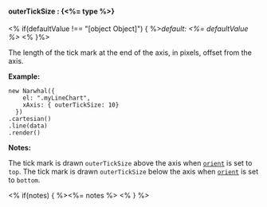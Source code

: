#### **outerTickSize** : {<%= type %>}

<% if(defaultValue !== "[object Object]") { %>*default: <%= defaultValue %>* <% }%>

The length of the tick mark at the end of the axis, in pixels, offset from the axis.

**Example:**

	new Narwhal({
	    el: ".myLineChart",
	    xAxis: { outerTickSize: 10}
	  })
	.cartesian()
	.line(data)
	.render()

**Notes:**

The tick mark is drawn `outerTickSize` above the axis when [`orient`]() is set to `top`. The tick mark is drawn `outerTickSize` below the axis when [`orient`]() is set to `bottom`.

<% if(notes) { %><%= notes %> <% } %>


